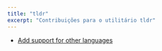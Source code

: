 ```yaml
---
title: "tldr"
excerpt: "Contribuições para o utilitário tldr"
---
```


- [Add support for other languages](https://github.com/tldr-pages/tldr-python-client/pull/83)
